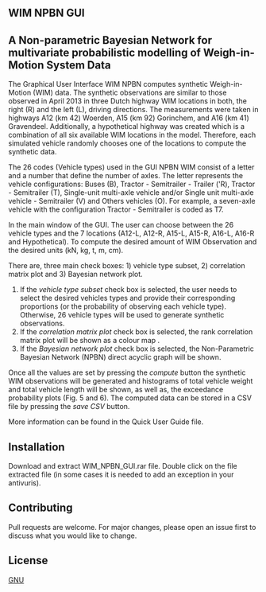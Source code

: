 ## WIM NPBN GUI
## A Non-parametric Bayesian Network for multivariate probabilistic modelling of Weigh-in-Motion System Data

The Graphical User Interface WIM NPBN computes synthetic Weigh-in-Motion (WIM) data. The synthetic observations are similar to those observed in April 2013 in three Dutch highway WIM locations in both, the right (R) and the left (L), driving directions. The measurements were taken in highways A12 (km 42) Woerden, A15 (km 92) Gorinchem, and A16 (km 41) Gravendeel. Additionally, a hypothetical highway was created which is a combination of all six available WIM locations in the model. Therefore, each simulated vehicle randomly chooses one of the locations to compute the synthetic data.

The 26 codes (Vehicle types) used in the GUI NPBN WIM consist of a letter and a number that define the number of axles. The letter represents the vehicle configurations: Buses (B), Tractor - Semitrailer - Trailer ('R), Tractor - Semitrailer (T), Single-unit multi-axle vehicle and/or Single unit multi-axle vehicle - Semitrailer (V) and Others vehicles (O). For example, a seven-axle vehicle with the configuration Tractor - Semitrailer is coded as T7. 

In the main window of the GUI. The user can choose between the 26 vehicle types and the 7 locations (A12-L, A12-R, A15-L, A15-R, A16-L, A16-R and Hypothetical). To compute the desired amount of WIM Observation and the desired units (kN, kg, t, m, cm).   

There are, three main check boxes: 1) vehicle type subset, 2) correlation matrix plot and 3) Bayesian network plot.

1. If the _vehicle type subset_ check box is selected, the user needs to select the desired vehicles types and provide their corresponding proportions (or the probability of observing each vehicle type). Otherwise, 26 vehicle types will be used to generate synthetic observations. 
2. If the _correlation matrix plot_ check box is selected, the rank correlation matrix plot will be shown as a colour map . 
3. If the _Bayesian network plot_ check box is selected, the Non-Parametric Bayesian Network (NPBN) direct acyclic graph will be shown.

Once all the values are set by pressing the _compute_ button the synthetic WIM observations will be generated and histograms of total vehicle weight and total vehicle length will be shown, as well as, the exceedance probability plots (Fig. 5 and 6).  The computed data can be stored in a CSV file by pressing the _save CSV_ button.  

More information can be found in the Quick User Guide file. 

## Installation
Download and extract WIM_NPBN_GUI.rar file. Double click on the file extracted file (in some cases it is needed to add an exception in your antivuris). 


## Contributing
Pull requests are welcome. For major changes, please open an issue first to discuss what you would like to change.

## License
[GNU](https://choosealicense.com/licenses/gpl-3.0/)